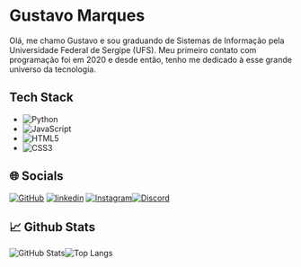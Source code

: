 
# Gustavo Marques

Olá, me chamo Gustavo e sou graduando de Sistemas de Informação pela Universidade Federal de Sergipe (UFS). Meu primeiro contato com programação foi em 2020 e desde então, tenho me dedicado à esse grande universo da tecnologia.



## Tech Stack

- ![Python](https://img.shields.io/badge/python-3670A0?style=for-the-badge&logo=python&logoColor=ffdd54)
- ![JavaScript](https://img.shields.io/badge/javascript-%23323330.svg?style=for-the-badge&logo=javascript&logoColor=%23F7DF1E)
- ![HTML5](https://img.shields.io/badge/html5-%23E34F26.svg?style=for-the-badge&logo=html5&logoColor=white)
- ![CSS3](https://img.shields.io/badge/css3-%231572B6.svg?style=for-the-badge&logo=css3&logoColor=white)


## 🌐 Socials
[![GitHub](https://img.shields.io/badge/github-%23000000.svg?style=for-the-badge&logo=github&logoColor=fuchsia)](https://github.com/gsmith75) [![linkedin](https://img.shields.io/badge/linkedin-000000?style=for-the-badge&logo=linkedin&logoColor=fuchsia)](www.linkedin.com/in/gustavo-marques-4b6a83290) [![Instagram](https://img.shields.io/badge/Instagram-%23000000.svg?style=for-the-badge&logo=Instagram&logoColor=fuchsia)](https://www.instagram.com/g_marques75/)[![Discord](https://img.shields.io/badge/Discord-000?style=for-the-badge&logo=discord&logoColor=fuchsia)](https://www.discord.com/in/gstavo_/)



## 📈 Github Stats

![GitHub Stats](https://github-readme-stats.vercel.app/api?username=gsmith75&theme=transparent&bg_color=000&border_color=fuchsia&show_icons=true&icon_color=fuchsia&title_color=fuchsia&text_color=FFF)![Top Langs](https://github-readme-stats-git-masterrstaa-rickstaa.vercel.app/api/top-langs/?username=gsmith75&layout=compact&bg_color=000&border_color=fuchsia&title_color=fuchsia&text_color=FFF)

